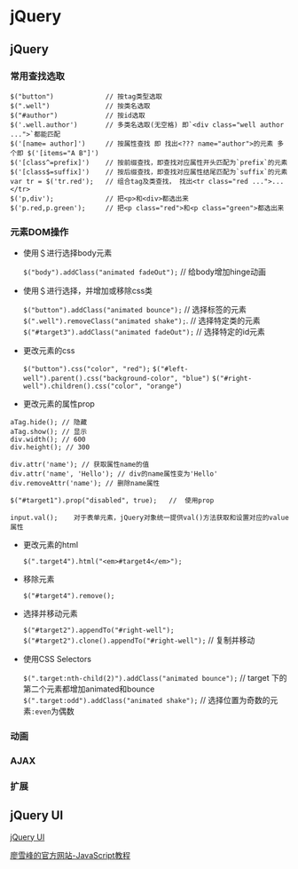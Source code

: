 # jQuery

## jQuery

### 常用查找选取

	$("button")				// 按tag类型选取
	$(".well")				// 按类名选取
	$("#author")			// 按id选取
	$('.well.author')		// 多类名选取(无空格) 即`<div class="well author ...">`都能匹配
	$('[name= author]')		// 按属性查找 即 找出<??? name="author">的元素 多个即 $('[items="A B"]')
	$('[class^=prefix]')	// 按前缀查找，即查找对应属性开头匹配为`prefix`的元素
	$('[class$=suffix]')	// 按后缀查找，即查找对应属性结尾匹配为`suffix`的元素
	var tr = $('tr.red');	// 组合tag及类查找， 找出<tr class="red ...">...</tr>
	$('p,div'); 			// 把<p>和<div>都选出来
	$('p.red,p.green'); 	// 把<p class="red">和<p class="green">都选出来


### 元素DOM操作

* 使用＄进行选择body元素

	`$("body").addClass("animated fadeOut");` // 给body增加hinge动画
	
* 使用＄进行选择，并增加或移除css类

	`$("button").addClass("animated bounce");` // 选择标签的元素
   `$(".well").removeClass("animated shake");`.  // 选择特定类的元素
   `$("#target3").addClass("animated fadeOut");` // 选择特定的id元素

* 更改元素的css

	`$("button").css("color", "red");`
	`$("#left-well").parent().css("background-color", "blue")`
	`$("#right-well").children().css("color", "orange")`
	
* 更改元素的属性prop

>
	aTag.hide(); // 隐藏
	aTag.show(); // 显示
	div.width(); // 600
	div.height(); // 300
>
	div.attr('name'); // 获取属性name的值
	div.attr('name', 'Hello'); // div的name属性变为'Hello'
	div.removeAttr('name'); // 删除name属性
>
	$("#target1").prop("disabled", true);	// 	使用prop
>
	input.val();	对于表单元素，jQuery对象统一提供val()方法获取和设置对应的value属性
	
* 更改元素的html

	`$(".target4").html("<em>#target4</em>");`
	
* 移除元素

	`$("#target4").remove();`
	
* 选择并移动元素

	`$("#target2").appendTo("#right-well");`
	`$("#target2").clone().appendTo("#right-well");`		// 复制并移动

* 使用CSS Selectors

	`$(".target:nth-child(2)").addClass("animated bounce");` // target 下的第二个元素都增加animated和bounce
	`$(".target:odd").addClass("animated shake");`	// 选择位置为奇数的元素`:even`为偶数

### 动画

### AJAX

### 扩展

## jQuery UI

[jQuery UI](https://jqueryui.com)

[廖雪峰的官方网站-JavaScript教程](https://www.liaoxuefeng.com/wiki/1022910821149312)